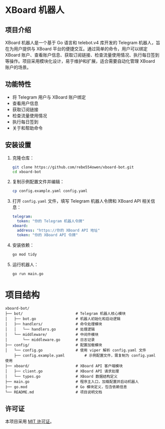 # XBoard 机器人

## 项目介绍
XBoard 机器人是一个基于 Go 语言和 telebot.v4 库开发的 Telegram 机器人，旨在为用户提供与 XBoard 平台的便捷交互。通过简单的命令，用户可以绑定 XBoard 账户、查看账户信息、获取订阅链接、检查流量使用情况、执行每日签到等操作。项目采用模块化设计，易于维护和扩展，适合需要自动化管理 XBoard 账户的场景。

## 功能特性
- 将 Telegram 用户与 XBoard 账户绑定
- 查看用户信息
- 获取订阅链接
- 检查流量使用情况
- 执行每日签到
- 关于和帮助命令

## 安装设置
1. 克隆仓库：
   ```bash
   git clone https://github.com/rebe554owen/xboard-bot.git
   cd xboard-bot
   ```
2. 复制示例配置文件并编辑：
   ```bash
   cp config.example.yaml config.yaml
   ```
3. 打开 `config.yaml` 文件，填写 Telegram 机器人令牌和 XBoard API 相关信息：
   ```yaml
   telegram:
     token: "你的 Telegram 机器人令牌"
   xboard:
     address: "https://你的 XBoard API 地址"
     token: "你的 XBoard API 令牌"
   ```
4. 安装依赖：
   ```bash
   go mod tidy
   ```
5. 运行机器人：
   ```bash
   go run main.go
   ```

# 项目结构
   ```
   xboard-bot/
   ├── bot/                        # Telegram 机器人核心模块
   │   ├── bot.go                  # 机器人初始化和启动逻辑
   │   ├── handlers/               # 命令处理模块
   │   │   └── handlers.go         # 处理逻辑
   │   └── middleware/             # 中间件模块
   │       └── middleware.go       # 日志记录
   ├── config/                     # 配置加载模块
   │   └── config.go               # 使用 viper 解析 config.yaml 文件
       ├── config.example.yaml         # 示例配置文件，需复制为 config.yaml 使用
   ├── xboard/                     # XBoard API 客户端模块
   │   ├── client.go               # XBoard API 请求处理
   │   └── types.go                # XBoard 数据结构定义
   ├── main.go                     # 程序主入口，加载配置并启动机器人
   ├── go.mod                      # Go 模块定义，包含依赖信息
   └── README.md                   # 项目说明文档
   ```
## 许可证
本项目采用 [MIT 许可证](https://opensource.org/licenses/MIT)。
